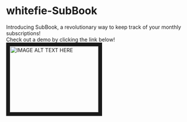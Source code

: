 # whitefie-SubBook
Introducing SubBook, a revolutionary way to keep track of your monthly subscriptions!  
Check out a demo by clicking the link below!  
<a href="http://www.youtube.com/watch?feature=player_embedded&v=FF4iu9g6kWA
" target="_blank"><img src="http://img.youtube.com/vi/FF4iu9g6kWA/0.jpg" 
alt="IMAGE ALT TEXT HERE" width="240" height="180" border="10" /></a>
